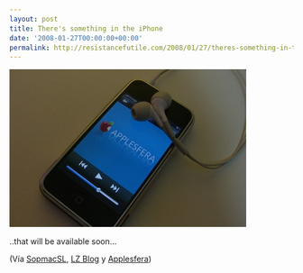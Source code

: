 ```yaml
---
layout: post
title: There's something in the iPhone
date: '2008-01-27T00:00:00+00:00'
permalink: http://resistancefutile.com/2008/01/27/theres-something-in-the-iphone/
---
```

<img src='/assets/theres.JPG' alt='There’s something' class="centro_borde" />

..that will be available soon...

(Vía <a href="http://sopmacsl.com/semana-del-21-27-enero-theres-something-in-the-iphone-2/">SopmacSL</a>, <a href="http://lordzoltan.gafapasta.com/?p=445">LZ Blog</a> y <a href="http://www.applesfera.com/2008/01/27-imagen-de-la-semana-theres-something-in-the-iphone">Applesfera</a>)
